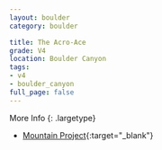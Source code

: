 ```yaml
---
layout: boulder
category: boulder

title: The Acro-Ace
grade: V4
location: Boulder Canyon
tags:
- v4
- boulder_canyon
full_page: false
---
```




More Info
{: .largetype}
- [Mountain Project](https://www.mountainproject.com/route/106527391/the-acro-ace){:target="_blank"}
